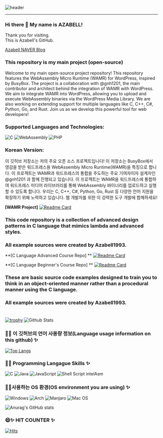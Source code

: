 ![header](https://capsule-render.vercel.app/api?text=Azabell%Github&fontSize=50)  
  
-----   
### Hi there 👋 My name is AZABELL!  
Thank you for visiting.  
This is Azabell's GitHub.  
  
[Azabell NAVER Blog](https://blog.naver.com/azabell)    

### This repository is my main project (open-source)
Welcome to my main open-source project repository! This repository features the WebAssembly Micro Runtime (WAMR) for WordPress, inspired by BusyBox. The project is a collaboration with @gnh1201, the main contributor and architect behind the integration of WAMR with WordPress. We aim to integrate WAMR into WordPress, allowing you to upload and execute WebAssembly binaries via the WordPress Media Library. We are also working on extending support for multiple languages like C, C++, C#, Python, Go, and Rust. Join us as we develop this powerful tool for web developers!

### Supported Languages and Technologies:
![C](https://img.shields.io/badge/C-00599C?style=for-the-badge&logo=c&logoColor=white) ![WebAssembly](https://img.shields.io/badge/WebAssembly-654FF0?style=for-the-badge&logo=webassembly&logoColor=white) ![PHP](https://img.shields.io/badge/PHP-777BB4?style=for-the-badge&logo=php&logoColor=white)

### Korean Version:
이 깃허브 저장소는 저의 주요 오픈 소스 프로젝트입니다! 이 저장소는 BusyBox에서 영감을 받은 워드프레스용 WebAssembly Micro Runtime(WAMR)을 특징으로 합니다. 이 프로젝트는 WAMR과 워드프레스의 통합을 주도하는 주요 기여자이자 설계자인 @gnh1201 과 함께 진행되고 있습니다. 이 프로젝트는 WAMR을 워드프레스에 통합하여 워드프레스 미디어 라이브러리를 통해 WebAssembly 바이너리를 업로드하고 실행할 수 있도록 합니다. 우리는 C, C++, C#, Python, Go, Rust 등 다양한 언어 지원을 확장하기 위해 노력하고 있습니다. 웹 개발자를 위한 이 강력한 도구 개발에 함께하세요!

**[WAMR Project]**
[![Readme Card](https://github.com/Azabell1993/wp-wamr)](https://github.com/Azabell1993/wp-wamr)

### This code repository is a collection of advanced design patterns in C language that mimics lambda and advanced styles.  
### All example sources were created by Azabell1993.  

**[C Language Advanced Course Repo]  **
[![Readme Card](https://github-readme-stats.vercel.app/api/pin/?username=Azabell1993&repo=functional_clang_2024)](https://github.com/Azabell1993/functional_clang_2024)   

**[C Language Beginner's Course Repo]  **
[![Readme Card](https://github-readme-stats.vercel.app/api/pin/?username=Azabell1993&repo=ClangStructPointerExample)](https://github.com/Azabell1993/ClangStructPointerExample)   
    
### These are basic source code examples designed to train you to think in an object-oriented manner rather than a procedural manner using the C language.  
### All example sources were created by Azabell1993.  
  
#
<!--
- 🌱 I’m currently learning ...
- 👯 I’m looking to collaborate on ...
- 🤔 I’m looking for help with ...
- 💬 Ask me about ...
- 📫 How to reach me: ...
- 😄 Pronouns: ...
- ⚡ Fun fact: ...
![C++](https://img.shields.io/badge/c++-%2300599C.svg?style=for-the-badge&logo=c%2B%2B&logoColor=white)
-->
[![trophy](https://github-profile-trophy.vercel.app/?username=Azabell1993)](https://github.com/ryo-ma/github-profile-trophy) 
![Github Stats](https://github-readme-stats.vercel.app/api?username=Azabell1993&show_icons=true) 


### 💬✨ 이 깃허브의 언어 사용량 정보(Language usage information on this github) ✨                            
[![Top Langs](https://github-readme-stats.vercel.app/api/top-langs/?username=azabell1993&langs_count=8)](https://github.com/azabell1993)  
  
### 🔭✨ Programming Langague Skills ✨  
![C](https://img.shields.io/badge/c-%2300599C.svg?style=for-the-badge&logo=c&logoColor=white) ![Java](https://img.shields.io/badge/java-%23ED8B00.svg?style=for-the-badge&logo=java&logoColor=white) ![JavaScript](https://img.shields.io/badge/javascript-%23323330.svg?style=for-the-badge&logo=javascript&logoColor=%23F7DF1E) ![Shell Script](https://img.shields.io/badge/shell_script-%23121011.svg?style=for-the-badge&logo=gnu-bash&logoColor=white)  intelAsm


### 🤔✨사용하는 OS 환경(OS environment you are using) ✨  
![Windows](https://img.shields.io/badge/Windows-0078D6?style=for-the-badge&logo=windows&logoColor=white) ![Arch](https://img.shields.io/badge/Arch%20Linux-1793D1?logo=arch-linux&logoColor=fff&style=for-the-badge) ![Manjaro](https://img.shields.io/badge/Manjaro-35BF5C?style=for-the-badge&logo=Manjaro&logoColor=white) ![Mac OS](https://img.shields.io/badge/mac%20os-000000?style=for-the-badge&logo=macos&logoColor=F0F0F0)  

![Anurag's GitHub stats](https://github-readme-stats.vercel.app/api?username=azabell1993&show_icons=true&bg_color=00000000)  

### 😄✨ HIT COUNTER ✨  
[![Hits](https://hits.seeyoufarm.com/api/count/incr/badge.svg?url=https://github.com/Azabell1993/hit-counter)](https://hits.seeyoufarm.com)  

